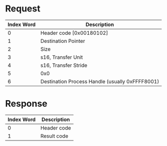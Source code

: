 # Request

| Index Word | Description                                     |
|------------|-------------------------------------------------|
| 0          | Header code \[0x00180102\]                      |
| 1          | Destination Pointer                             |
| 2          | Size                                            |
| 3          | s16, Transfer Unit                              |
| 4          | s16, Transfer Stride                            |
| 5          | 0x0                                             |
| 6          | Destination Process Handle (usually 0xFFFF8001) |

# Response

| Index Word | Description |
|------------|-------------|
| 0          | Header code |
| 1          | Result code |